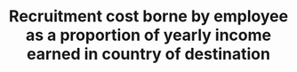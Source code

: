 ---
data_non_statistical: true
goal_meta_link: http://unstats.un.org/sdgs/files/metadata-compilation/Metadata-Goal-10.pdf
graph: null
graph_title: Recruitment cost borne by employee as a proportion of yearly income earned
  in country of destination
graph_type: null
has_metadata: true
indicator: 10.7.1
indicator_name: Recruitment cost borne by employee as a proportion of yearly income
  earned in country of destination
indicator_sort_order: 10-07-01
indicator_variable: null
layout: indicator
method_of_computation: Recruitment cost borne by agricultural workers, domestic workers
  and construction workers divided by yearly income earned in country of destination
national_geographical_coverage: United States
permalink: /10-7-1/
published: true
rationale_interpretation: Migrant workers often pay recruitment agencies sums amounting
  to several months' expected wage. This contravenes the ILO Private Employment Agencies
  Convention commitment to abolish such fees. These fees disproportionately affect
  low-skilled, lowincome workers from low-income countries. By reducing recruitment
  costs the disposable incomes of low-income workers are increased and inequalities
  are reduced by enabling people who could otherwise not afford to seek employment
  abroad to do so without ending up in debt bondage.
reporting_status: notstarted
sdg_goal: 10
source_active_1: true
source_notes_1: null
source_title_1: null
target: Facilitate orderly, safe, regular and responsible migration and mobility of
  people, including through the implementation of planned and well-managed migration
  policies.
target_id: '10.7'
title: Recruitment cost borne by employee as a proportion of yearly income earned
  in country of destination
un_custodial_agency: ILO, World Bank
un_designated_tier: '3'
variable_description: null
variable_notes: null
---
